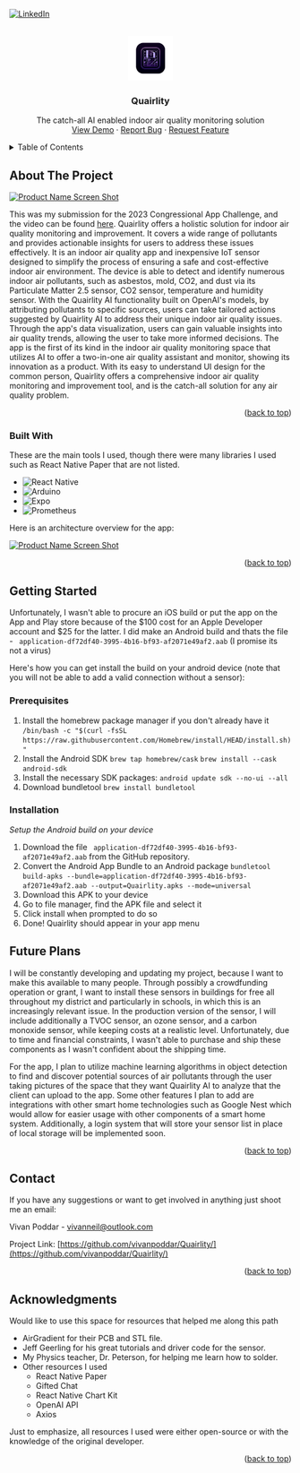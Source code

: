 
<!-- Improved compatibility of back to top link: See: https://github.com/othneildrew/Best-README-Template/pull/73 -->
<a name="readme-top"></a>
<!--
*** Thanks for checking out the Best-README-Template. If you have a suggestion
*** that would make this better, please fork the repo and create a pull request
*** or simply open an issue with the tag "enhancement".
*** Don't forget to give the project a star!
*** Thanks again! Now go create something AMAZING! :D
-->



<!-- PROJECT SHIELDS -->
<!--
*** I'm using markdown "reference style" links for readability.
*** Reference links are enclosed in brackets [ ] instead of parentheses ( ).
*** See the bottom of this document for the declaration of the reference variables
*** for contributors-url, forks-url, etc. This is an optional, concise syntax you may use.
*** https://www.markdownguide.org/basic-syntax/#reference-style-links
-->
[![LinkedIn][linkedin-shield]][linkedin-url]



<!-- PROJECT LOGO -->
<br />
<div align="center">
  <a href="https://github.com/vivanpoddar/Quairlity">
    <img src="assets/splash.png" alt="Logo" width="80" height="80">
  </a>

  <h3 align="center">Quairlity</h3>

  <p align="center">
    The catch-all AI enabled indoor air quality monitoring solution
    <br />
    <a href="https://github.com/vivanpoddar/Quairlity">View Demo</a>
    ·
    <a href="https://github.com/vivanpoddar/Quairlity/issues">Report Bug</a>
    ·
    <a href="https://github.com/vivanpoddar/Quairlity/issues">Request Feature</a>
  </p>
</div>



<!-- TABLE OF CONTENTS -->
<details>
  <summary>Table of Contents</summary>
  <ol>
    <li>
      <a href="#about-the-project">About The Project</a>
      <ul>
        <li><a href="#built-with">Built With</a></li>
      </ul>
    </li>
    <li>
      <a href="#getting-started">Getting Started</a>
      <ul>
        <li><a href="#prerequisites">Prerequisites</a></li>
        <li><a href="#installation">Installation</a></li>
      </ul>
    </li>
    <li><a href="#usage">Future Plans</a></li>
    <li><a href="#contact">Contact</a></li>
  </ol>
</details>



<!-- ABOUT THE PROJECT -->
## About The Project

[![Product Name Screen Shot][product-screenshot]](https://github.com/vivanpoddar/Quairlity/blob/main/github_assets/introducing.png)

This was my submission for the 2023 Congressional App Challenge, and the video can be found [here](https://www.youtube.com/watch?v=OwDTL8u8CW4&feature=youtu.be). Quairlity offers a holistic solution for indoor air quality monitoring and improvement. It covers a wide range of pollutants and provides actionable insights for users to address these issues effectively. It is an indoor air quality app and inexpensive IoT sensor designed to simplify the process of ensuring a safe and cost-effective indoor air environment. The device is able to detect and identify numerous indoor air pollutants, such as asbestos, mold, CO2, and dust via its Particulate Matter 2.5 sensor, CO2 sensor, temperature and humidity sensor. With the Quairlity AI functionality built on OpenAI's models, by attributing pollutants to specific sources, users can take tailored actions suggested by Quairlity AI to address their unique indoor air quality issues. Through the app's data visualization, users can gain valuable insights into air quality trends, allowing the user to take more informed decisions. The app is the first of its kind in the indoor air quality monitoring space that utilizes AI to offer a two-in-one air quality assistant and monitor, showing its innovation as a product. With its easy to understand UI design for the common person, Quairlity offers a comprehensive indoor air quality monitoring and improvement tool, and is the catch-all solution for any air quality problem. 

<p align="right">(<a href="#readme-top">back to top</a>)</p>



### Built With

These are the main tools I used, though there were many libraries I used such as React Native Paper that are not listed.

* ![React Native](https://img.shields.io/badge/react_native-%2320232a.svg?style=for-the-badge&logo=react&logoColor=%2361DAFB)
* ![Arduino](https://img.shields.io/badge/-Arduino-00979D?style=for-the-badge&logo=Arduino&logoColor=white)
* ![Expo](https://img.shields.io/badge/expo-1C1E24?style=for-the-badge&logo=expo&logoColor=#D04A37)
* ![Prometheus](https://img.shields.io/badge/Prometheus-E6522C?style=for-the-badge&logo=Prometheus&logoColor=white)

Here is an architecture overview for the app:

[![Product Name Screen Shot][product-diagram]](https://github.com/vivanpoddar/Quairlity/blob/main/github_assets/archchart.png)

<p align="right">(<a href="#readme-top">back to top</a>)</p>



<!-- GETTING STARTED -->
## Getting Started

Unfortunately, I wasn't able to procure an iOS build or put the app on the App and Play store because of the $100 cost for an Apple Developer account and $25 for the latter. I did make an Android build and thats the file - ``` application-df72df40-3995-4b16-bf93-af2071e49af2.aab``` (I promise its not a virus)

Here's how you can get install the build on your android device (note that you will not be able to add a valid connection without a sensor):

### Prerequisites
1. Install the homebrew package manager if you don't already have it
```/bin/bash -c "$(curl -fsSL https://raw.githubusercontent.com/Homebrew/install/HEAD/install.sh)"```
2. Install the Android SDK
```brew tap homebrew/cask``` 
```brew install --cask android-sdk```
3. Install the necessary SDK packages:
```android update sdk --no-ui --all```
4. Download bundletool
```brew install bundletool```

### Installation

_Setup the Android build on your device_
1. Download the file ``` application-df72df40-3995-4b16-bf93-af2071e49af2.aab``` from the GitHub repository.
2. Convert the Android App Bundle to an Android package
```bundletool build-apks --bundle=application-df72df40-3995-4b16-bf93-af2071e49af2.aab --output=Quairlity.apks --mode=universal```
3. Download this APK to your device
4. Go to file manager, find the APK file and select it
5. Click install when prompted to do so
6. Done! Quairlity should appear in your app menu

<!-- USAGE EXAMPLES -->
## Future Plans


I will be constantly developing and updating my project, because I want to make this available to many people. Through possibly a crowdfunding operation or grant, I want to install these sensors in buildings for free all throughout my district and particularly in schools, in which this is an increasingly relevant issue. In the production version of the sensor, I will include additionally a TVOC sensor, an ozone sensor, and a carbon monoxide sensor, while keeping costs at a realistic level. Unfortunately, due to time and financial constraints, I wasn't able to purchase and ship these components as I wasn't confident about the shipping time. 

For the app, I plan to utilize machine learning algorithms in object detection to find and discover potential sources of air pollutants through the user taking pictures of the space that they want Quairlity AI to analyze that the client can upload to the app. Some other features I plan to add are integrations with other smart home technologies such as Google Nest which would allow for easier usage with other components of a smart home system. Additionally, a login system that will store your sensor list in place of local storage will be implemented soon.

<p align="right">(<a href="#readme-top">back to top</a>)</p>

<!-- CONTACT -->
## Contact
If you have any suggestions or want to get involved in anything just shoot me an email:

Vivan Poddar - vivanneil@outlook.com

Project Link: [https://github.com/vivanpoddar/Quairlity/](https://github.com/vivanpoddar/Quairlity/)

<p align="right">(<a href="#readme-top">back to top</a>)</p>



<!-- ACKNOWLEDGMENTS -->
## Acknowledgments

Would like to use this space for resources that helped me along this path

* AirGradient for their PCB and STL file.
* Jeff Geerling for his great tutorials and driver code for the sensor.
* My Physics teacher, Dr. Peterson, for helping me learn how to solder.
* Other resources I used
	* React Native Paper
	* Gifted Chat
	* React Native Chart Kit
	* OpenAI API
	* Axios

Just to emphasize, all resources I used were either open-source or with the knowledge of the original developer.

<p align="right">(<a href="#readme-top">back to top</a>)</p>



<!-- MARKDOWN LINKS & IMAGES -->
<!-- https://www.markdownguide.org/basic-syntax/#reference-style-links -->
[contributors-shield]: https://img.shields.io/github/contributors/othneildrew/Best-README-Template.svg?style=for-the-badge
[contributors-url]: https://github.com/vivanpoddar/Quairlity/graphs/contributors
[forks-shield]: https://img.shields.io/github/forks/othneildrew/Best-README-Template.svg?style=for-the-badge
[forks-url]: https://github.com/vivanpoddar/Quairlity/network/members
[stars-shield]: https://img.shields.io/github/stars/othneildrew/Best-README-Template.svg?style=for-the-badge
[stars-url]:https://github.com/vivanpoddar/Quairlity/stargazers
[issues-shield]: https://img.shields.io/github/issues/othneildrew/Best-README-Template.svg?style=for-the-badge
[issues-url]: https://github.com/vivanpoddar/Quairlity/issues
[linkedin-shield]: https://img.shields.io/badge/-LinkedIn-black.svg?style=for-the-badge&logo=linkedin&colorB=555
[linkedin-url]: https://linkedin.com/in/vivanpoddar
[product-screenshot]: https://github.com/vivanpoddar/Quairlity/blob/main/github_assets/introducing.png
[product-diagram]: https://github.com/vivanpoddar/Quairlity/blob/main/github_assets/archchart.png

